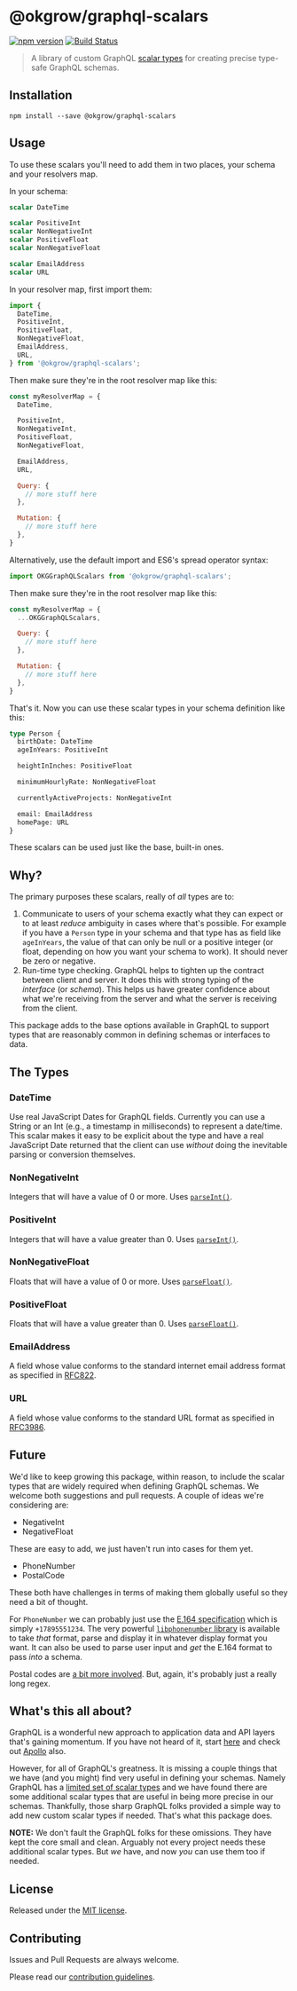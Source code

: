 # @okgrow/graphql-scalars

[![npm version](https://badge.fury.io/js/%40okgrow%2Fgraphql-scalars.svg)](https://badge.fury.io/js/%40okgrow%2Fgraphql-scalars)
[![Build Status](https://semaphoreci.com/api/v1/okgrow/analytics/branches/master/shields_badge.svg)](https://semaphoreci.com/okgrow/analytics)

> A library of custom GraphQL [scalar types](http://graphql.org/learn/schema/#scalar-types) for creating precise type-safe GraphQL schemas.

## Installation
```
npm install --save @okgrow/graphql-scalars
```


## Usage
To use these scalars you'll need to add them in two places, your schema and your resolvers map.

In your schema:
```graphql
scalar DateTime

scalar PositiveInt
scalar NonNegativeInt
scalar PositiveFloat
scalar NonNegativeFloat

scalar EmailAddress
scalar URL
```

In your resolver map, first import them:
```js
import {
  DateTime,
  PositiveInt,
  PositiveFloat,
  NonNegativeFloat,
  EmailAddress,
  URL,
} from '@okgrow/graphql-scalars';
```

Then make sure they're in the root resolver map like this:

```js
const myResolverMap = {
  DateTime,

  PositiveInt,
  NonNegativeInt,
  PositiveFloat,
  NonNegativeFloat,

  EmailAddress,
  URL,

  Query: {
    // more stuff here
  },

  Mutation: {
    // more stuff here
  },
}
```

Alternatively, use the default import and ES6's spread operator syntax:
```js
import OKGGraphQLScalars from '@okgrow/graphql-scalars';
```

Then make sure they're in the root resolver map like this:

```js
const myResolverMap = {
  ...OKGGraphQLScalars,

  Query: {
    // more stuff here
  },

  Mutation: {
    // more stuff here
  },
}
```


That's it. Now you can use these scalar types in your schema definition like this:
```graphql
type Person {
  birthDate: DateTime
  ageInYears: PositiveInt

  heightInInches: PositiveFloat

  minimumHourlyRate: NonNegativeFloat

  currentlyActiveProjects: NonNegativeInt

  email: EmailAddress
  homePage: URL
}

```

These scalars can be used just like the base, built-in ones.


## Why?
The primary purposes these scalars, really of _all_ types are to:

1. Communicate to users of your schema exactly what they can expect or to at least _reduce_
ambiguity in cases where that's possible. For example if you have a `Person` type in your schema
and that type has as field like `ageInYears`, the value of that can only be null or a positive
integer (or float, depending on how you want your schema to work). It should never be zero or
negative.
1. Run-time type checking. GraphQL helps to tighten up the contract between client and server. It
does this with strong typing of the _interface_ (or _schema_). This helps us have greater
confidence about what we're receiving from the server and what the server is receiving from the
client.

This package adds to the base options available in GraphQL to support types that are reasonably
common in defining schemas or interfaces to data.


## The Types

### DateTime
Use real JavaScript Dates for GraphQL fields. Currently you can use a String or an Int (e.g., a
timestamp in milliseconds) to represent a date/time. This scalar makes it easy to be explicit about
the type and have a real JavaScript Date returned that the client can use _without_ doing the
inevitable parsing or conversion themselves.

### NonNegativeInt
Integers that will have a value of 0 or more. Uses [`parseInt()`](https://developer.mozilla.org/en-US/docs/Web/JavaScript/Reference/Global_Objects/parseInt).

### PositiveInt
Integers that will have a value greater than 0. Uses [`parseInt()`](https://developer.mozilla.org/en-US/docs/Web/JavaScript/Reference/Global_Objects/parseInt).

### NonNegativeFloat
Floats that will have a value of 0 or more. Uses [`parseFloat()`](https://developer.mozilla.org/en-US/docs/Web/JavaScript/Reference/Global_Objects/parseFloat).

### PositiveFloat
Floats that will have a value greater than 0. Uses [`parseFloat()`](https://developer.mozilla.org/en-US/docs/Web/JavaScript/Reference/Global_Objects/parseFloat).

### EmailAddress
A field whose value conforms to the standard internet email address format as specified in
[RFC822](https://www.w3.org/Protocols/rfc822/).

### URL
A field whose value conforms to the standard URL format as specified in
[RFC3986](https://www.ietf.org/rfc/rfc3986.txt).


## Future
We'd like to keep growing this package, within reason, to include the scalar types that are widely
required when defining GraphQL schemas. We welcome both suggestions and pull requests. A couple of
ideas we're considering are:

- NegativeInt
- NegativeFloat

These are easy to add, we just haven't run into cases for them yet.

- PhoneNumber
- PostalCode

These both have challenges in terms of making them globally useful so they need a bit of thought.

For `PhoneNumber` we can probably just use the [E.164 specification](https://en.wikipedia.org/wiki/E.164)
which is simply `+17895551234`. The very powerful
[`libphonenumber` library](https://github.com/googlei18n/libphonenumber) is available to take
_that_ format, parse and display it in whatever display format you want. It can also be used to
parse user input and _get_ the E.164 format to pass _into_ a schema.

Postal codes are [a bit more involved](https://en.wikipedia.org/wiki/List_of_postal_codes). But,
again, it's probably just a really long regex.

## What's this all about?
GraphQL is a wonderful new approach to application data and API layers that's gaining momentum. If
you have not heard of it, start [here](http://graphql.org/learn/) and check out
[Apollo](http://dev.apollodata.com/) also.

However, for all of GraphQL's greatness. It is missing a couple things that we have (and you might)
find very useful in defining your schemas. Namely GraphQL has a
[limited set of scalar types](http://graphql.org/learn/schema/#scalar-types) and we have found there
are some additional scalar types that are useful in being more precise in our schemas. Thankfully,
those sharp GraphQL folks provided a simple way to add new custom scalar types if needed. That's
what this package does.

**NOTE:** We don't fault the GraphQL folks for these omissions. They have kept the core small and
clean. Arguably not every project needs these additional scalar types. But _we_ have, and now _you_
can use them too if needed.


## License
Released under the [MIT license](https://github.com/okgrow/analytics/blob/master/License.md).


## Contributing
Issues and Pull Requests are always welcome.

Please read our [contribution guidelines](https://okgrow.github.io/guides/docs/open-source-contributing.html).
